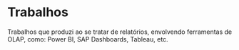 # Trabalhos
Trabalhos que produzi ao se tratar de relatórios, envolvendo ferramentas de OLAP, como: Power BI, SAP Dashboards, Tableau, etc.
